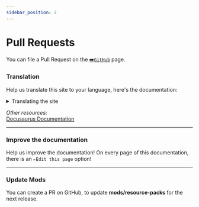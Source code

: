 ```yaml
---
sidebar_position: 2
---
```


# Pull Requests

You can file a Pull Request on the [➡️`GitHub`](https://github.com/UltimatChamp/optimum-fuse/pulls) page.

### Translation

Help us translate this site to your language, here's the documentation:

<details>
<summary>Translating the site</summary>

# Translating the site

Let's translate `docs/intro.md` to French.

## Configure i18n

Modify `docusaurus.config.js` to add support for the `fr` locale:

```js title="docusaurus.config.js"
export default {
  i18n: {
    defaultLocale: 'en',
    locales: ['en', 'fr'],
  },
};
```

## Translate a doc

Copy the `docs/intro.md` file to the `i18n/fr` folder:

```bash
mkdir -p i18n/fr/docusaurus-plugin-content-docs/current/

cp docs/intro.md i18n/fr/docusaurus-plugin-content-docs/current/intro.md
```

Translate `i18n/fr/docusaurus-plugin-content-docs/current/intro.md` in French.

## Start your localized site

Start your site on the French locale:

```bash
npm run start -- --locale fr
```

Your localized site is accessible at [http://localhost:3000/fr/](http://localhost:3000/fr/) and the `Getting Started` page is translated.

:::caution

In development, you can only use one locale at a time.

:::

## Add a Locale Dropdown

To navigate seamlessly across languages, add a locale dropdown.

Modify the `docusaurus.config.js` file:

```js title="docusaurus.config.js"
export default {
  themeConfig: {
    navbar: {
      items: [
        // highlight-start
        {
          type: 'localeDropdown',
        },
        // highlight-end
      ],
    },
  },
};
```

The locale dropdown now appears in your navbar:

![Locale Dropdown](./img/localeDropdown.png)

## Build your localized site

Build your site to include all the locales at once:

```bash
npm run build
```
</details>

_Other resources:_<br />
[Docusaurus Documentation](https://v1.docusaurus.io/docs/en/translation)

<hr />

### Improve the documentation

Help us improve the documentation! On every page of this documentation, there is an `✏️Edit this page` option!

<hr />

### Update Mods
You can create a PR on GitHub, to update **mods/resource-packs** for the next release.
